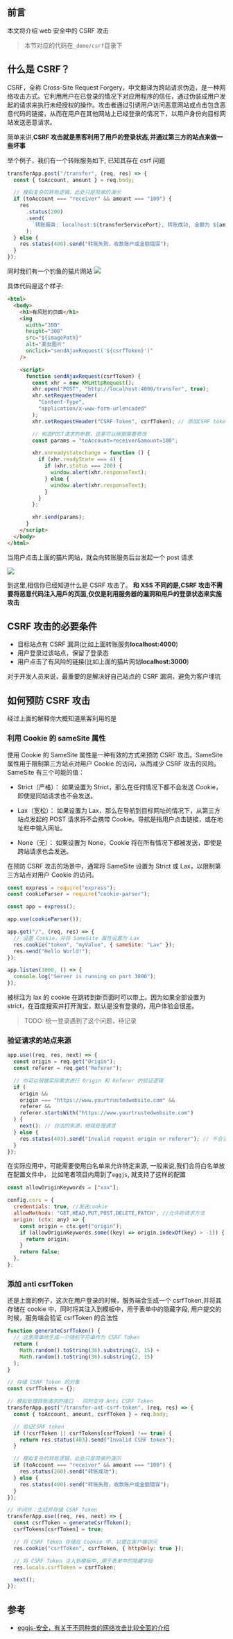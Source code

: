 ## 前言

本文将介绍 web 安全中的 CSRF 攻击

> 本节对应的代码在`_demo/csrf`目录下

## 什么是 CSRF？

CSRF，全称 Cross-Site Request Forgery，中文翻译为跨站请求伪造，是一种网络攻击方式。它利用用户在已登录的情况下对应用程序的信任，通过伪装成用户发起的请求来执行未经授权的操作。攻击者通过引诱用户访问恶意网站或点击包含恶意代码的链接，从而在用户在其他网站上已经登录的情况下，以用户身份向目标网站发送恶意请求。

简单来讲,**CSRF 攻击就是黑客利用了用戶的登录状态,并通过第三方的站点来做一些坏事**

举个例子，我们有一个转账服务如下, 已知其存在 csrf 问题

```js
transferApp.post("/transfer", (req, res) => {
  const { toAccount, amount } = req.body;

  // 模拟复杂的转账逻辑，此处只是简单的演示
  if (toAccount === "receiver" && amount === "100") {
    res
      .status(200)
      .send(
        `转账服务: localhost:${transferServicePort}, 转账成功, 金额为 ${amount}`
      );
  } else {
    res.status(400).send("转账失败，收款账户或金额错误");
  }
});
```

同时我们有一个钓鱼的猫片网站
![](https://cdn.jsdelivr.net/gh/chenxiaoyao6228/cloudimg@main/2023/cat-movie-risk-page.png)

具体代码是这个样子:

```html
<html>
  <body>
    <h1>有风险的页面</h1>
    <img
      width="300"
      height="300"
      src="${imagePath}"
      alt="美女图片"
      onclick="sendAjaxRequest('${csrfToken}')"
    />

    <script>
      function sendAjaxRequest(csrfToken) {
        const xhr = new XMLHttpRequest();
        xhr.open("POST", "http://localhost:4000/transfer", true);
        xhr.setRequestHeader(
          "Content-Type",
          "application/x-www-form-urlencoded"
        );
        xhr.setRequestHeader("CSRF-Token", csrfToken); // 添加CSRF token到请求头

        // 构造POST请求的参数，这里可以根据需要修改
        const params = "toAccount=receiver&amount=100";

        xhr.onreadystatechange = function () {
          if (xhr.readyState === 4) {
            if (xhr.status === 200) {
              window.alert(xhr.responseText);
            } else {
              window.alert(xhr.responseText);
            }
          }
        };

        xhr.send(params);
      }
    </script>
  </body>
</html>
```

当用户点击上面的猫片网站，就会向转账服务后台发起一个 post 请求

![](https://cdn.jsdelivr.net/gh/chenxiaoyao6228/cloudimg@main/2023/cat-movie-risk-page-click-response.png)

到这里,相信你已经知道什么是 CSRF 攻击了。 **和 XSS 不同的是,CSRF 攻击不需要将恶意代码注入用戶的⻚面,仅仅是利用服务器的漏洞和用戶的登录状态来实施攻击**

## CSRF 攻击的必要条件

- 目标站点有 CSRF 漏洞(比如上面转账服务**localhost:4000**)
- 用户登录过该站点，保留了登录态
- 用户点击了有风险的链接(比如上面的猫片网站**localhost:3000**)

对于开发人员来说，最重要的是解决好自己站点的 CSRF 漏洞，避免为客户埋坑

## 如何预防 CSRF 攻击

经过上面的解释你大概知道黑客利用的是

### 利用 Cookie 的 sameSite 属性

使用 Cookie 的 SameSite 属性是一种有效的方式来预防 CSRF 攻击。SameSite 属性用于限制第三方站点对用户 Cookie 的访问，从而减少 CSRF 攻击的风险。SameSite 有三个可能的值：

- Strict（严格）： 如果设置为 Strict，那么在任何情况下都不会发送 Cookie，即使是同站请求也不会发送。

- Lax（宽松）： 如果设置为 Lax，那么在导航到目标网址的情况下，从第三方站点发起的 POST 请求将不会携带 Cookie。导航是指用户点击链接，或在地址栏中输入网址。

- None（无）： 如果设置为 None，Cookie 将在所有情况下都被发送，即使是跨站请求也会发送。

在预防 CSRF 攻击的场景中，通常将 SameSite 设置为 Strict 或 Lax，以限制第三方站点对用户 Cookie 的访问。

```js
const express = require("express");
const cookieParser = require("cookie-parser");

const app = express();

app.use(cookieParser());

app.get("/", (req, res) => {
  // 设置 Cookie，并将 SameSite 属性设置为 Lax
  res.cookie("token", "myValue", { sameSite: "Lax" });
  res.send("Hello World!");
});

app.listen(3000, () => {
  console.log("Server is running on port 3000");
});
```

被标注为 lax 的 cookie 在跳转到新页面时可以带上。因为如果全部设置为 strict，在百度搜索并打开淘宝，默认是没有登录的，用户体验会很差。

> TODO: 统一登录遇到了这个问题，待记录

### 验证请求的站点来源

```js
app.use((req, res, next) => {
  const origin = req.get("Origin");
  const referer = req.get("Referer");

  // 你可以根据实际需求进行 Origin 和 Referer 的验证逻辑
  if (
    origin &&
    origin === "https://www.yourtrustedwebsite.com" &&
    referer &&
    referer.startsWith("https://www.yourtrustedwebsite.com")
  ) {
    next(); // 合法的来源，继续处理请求
  } else {
    res.status(403).send("Invalid request origin or referer"); // 不合法的来源，拒绝请求
  }
});
```

在实际应用中，可能需要使用白名单来允许特定来源, 一般来说,我们会将白名单放在配置文件中， 比如笔者项目内用到了`eggjs`, 就支持了这样的配置

```js
const allowOriginKeywords = ["xxx"];

config.cors = {
  credentials: true, //发送cookie
  allowMethods: "GET,HEAD,PUT,POST,DELETE,PATCH", //允许的请求方法
  origin: (ctx: any) => {
    const origin = ctx.get("origin");
    if (allowOriginKeywords.some((key) => origin.indexOf(key) > -1)) {
      return origin;
    }
    return false;
  },
};
```

### 添加 anti csrfToken

还是上面的例子，这次在用户登录的时候，服务端会生成一个 csrfToken,并将其存储在 cookie 中，同时将其注入到模板中，用于表单中的隐藏字段, 用户提交的时候，服务端会验证 csrfToken 的合法性

```js
function generateCsrfToken() {
  // 这里简单地生成一个随机字符串作为 CSRF Token
  return (
    Math.random().toString(36).substring(2, 15) +
    Math.random().toString(36).substring(2, 15)
  );
}

// 存储 CSRF Token 的对象
const csrfTokens = {};

// 模拟处理转账请求的接口 - 同时支持 Anti CSRF Token
transferApp.post("/transfer-ant-csrf-token", (req, res) => {
  const { toAccount, amount, csrfToken } = req.body;

  // 验证CSRF token
  if (!csrfToken || csrfTokens[csrfToken] !== true) {
    return res.status(403).send("Invalid CSRF token");
  }

  // 模拟复杂的转账逻辑，此处只是简单的演示
  if (toAccount === "receiver" && amount === "100") {
    res.status(200).send("转账成功");
  } else {
    res.status(400).send("转账失败，收款账户或金额错误");
  }
});

// 中间件：生成并存储 CSRF Token
transferApp.use((req, res, next) => {
  const csrfToken = generateCsrfToken();
  csrfTokens[csrfToken] = true;

  // 将 CSRF Token 存储在 Cookie 中，以便在客户端访问
  res.cookie("csrfToken", csrfToken, { httpOnly: true });

  // 将 CSRF Token 注入到模板中，用于表单中的隐藏字段
  res.locals.csrfToken = csrfToken;

  next();
});
```

## 参考

- [eggjs-安全，有关于不同种类的网络攻击比较全面的介绍](https://www.eggjs.org/zh-CN/core/security)
